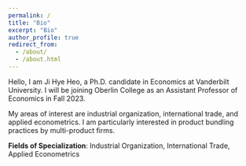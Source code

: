 ```yaml
---
permalink: /
title: "Bio"
excerpt: "Bio"
author_profile: true
redirect_from:
  - /about/
  - /about.html
---
```


Hello, I am Ji Hye Heo, a Ph.D. candidate in Economics at Vanderbilt University. I will be joining Oberlin College as an Assistant Professor of Economics in Fall 2023.

My areas of interest are industrial organization, international trade, and applied econometrics. I am particularly interested in product bundling practices by multi-product firms. 

**Fields of Specialization**: Industrial Organization, International Trade, Applied Econometrics
